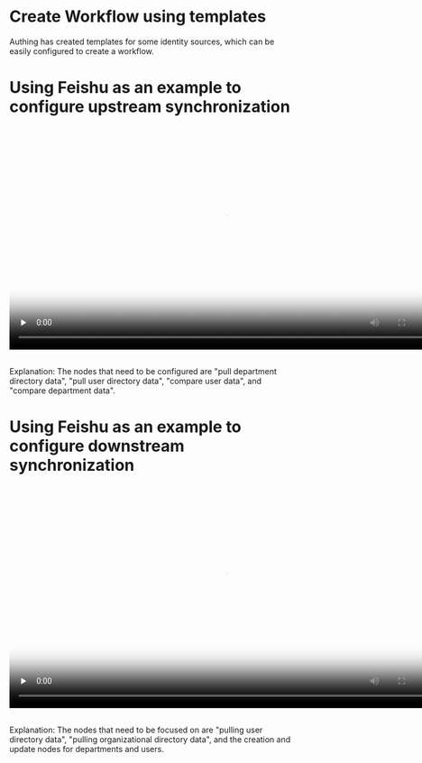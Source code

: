 # Create Workflow using templates

Authing has created templates for some identity sources, which can be easily configured to create a workflow.

# Using Feishu as an example to configure upstream synchronization

<p style="margin: 30px auto;">
  <video id="video" width="768px" controls="controls" preload="none" poster="../static/上游封面图.jpg">
    <source id="mp4" src="https://files.authing.co/videos/workflow-downstream-template.mp4" type="video/mp4">
  </video>
</p>

Explanation: The nodes that need to be configured are "pull department directory data", "pull user directory data", "compare user data", and "compare department data".

# Using Feishu as an example to configure downstream synchronization

<p style="margin: 30px auto;">
  <video id="video" width="768px" controls="controls" preload="none" poster="../static/下游封面图.jpg">
    <source id="mp4" src="https://files.authing.co/videos/workflow-upstream-template.mp4" type="video/mp4">
  </video>
</p>

Explanation: The nodes that need to be focused on are "pulling user directory data", "pulling organizational directory data", and the creation and update nodes for departments and users.

